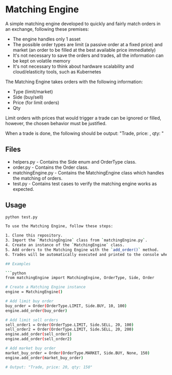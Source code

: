 # Matching Engine

A simple matching engine developed to quickly and fairly match orders in an exchange, following these premises:

- The engine handles only 1 asset
- The possible order types are limit (a passive order at a fixed price) and market (an order to be filled at the best available price immediately)
- It's not necessary to save the orders and trades, all the information can be kept on volatile memory
- It's not necessary to think about hardware scalability and cloud/elasticity tools, such as Kubernetes

The Matching Engine takes orders with the following information:

- Type (limit/market)
- Side (buy/sell)
- Price (for limit orders)
- Qty

Limit orders with prices that would trigger a trade can be ignored or filled, however, the chosen behavior must be justified.

When a trade is done, the following should be output: "Trade, price: <trade price>, qty: <shares>"

## Files
- helpers.py - Contains the Side enum and OrderType class.
- order.py - Contains the Order class.
- matchingEngine.py - Contains the MatchingEngine class which handles the matching of orders.
- test.py - Contains test cases to verify the matching engine works as expected.

## Usage

```bash
python test.py

To use the Matching Engine, follow these steps:

1. Clone this repository.
3. Import the `MatchingEngine` class from `matchingEngine.py`.
4. Create an instance of the `MatchingEngine` class.
5. Add orders to the Matching Engine with the `add_order()` method.
6. Trades will be automatically executed and printed to the console when orders are matched.

## Examples

```python
from matchingEngine import MatchingEngine, OrderType, Side, Order

# Create a Matching Engine instance
engine = MatchingEngine()

# Add limit buy order
buy_order = Order(OrderType.LIMIT, Side.BUY, 10, 100)
engine.add_order(buy_order)

# Add limit sell orders
sell_order1 = Order(OrderType.LIMIT, Side.SELL, 20, 100)
sell_order2 = Order(OrderType.LIMIT, Side.SELL, 20, 200)
engine.add_order(sell_order1)
engine.add_order(sell_order2)

# Add market buy order
market_buy_order = Order(OrderType.MARKET, Side.BUY, None, 150)
engine.add_order(market_buy_order)

# Output: "Trade, price: 20, qty: 150"
